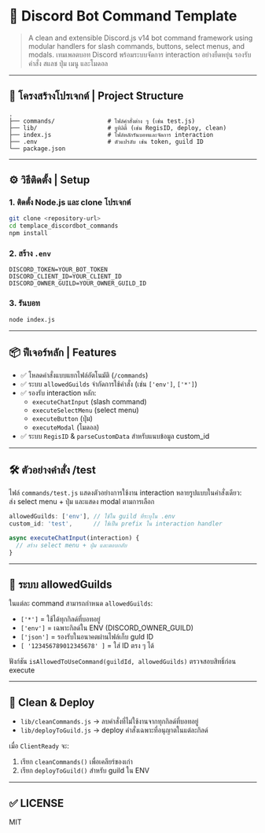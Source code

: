 # 🧪 Discord Bot Command Template

> A clean and extensible Discord.js v14 bot command framework using modular handlers for slash commands, buttons, select menus, and modals.
> เทมเพลตบอท Discord พร้อมระบบจัดการ interaction อย่างยืดหยุ่น รองรับคำสั่ง สแลช ปุ่ม เมนู และโมดอล

---

## 📁 โครงสร้างโปรเจกต์ | Project Structure

```
.
├── commands/               # ไฟล์คำสั่งต่าง ๆ (เช่น test.js)
├── lib/                    # ยูทิลิตี้ (เช่น RegisID, deploy, clean)
├── index.js                # ไฟล์หลักรันบอทและจัดการ interaction
├── .env                    # ตัวแปรลับ เช่น token, guild ID
└── package.json
```

---

## ⚙️ วิธีติดตั้ง | Setup

### 1. ติดตั้ง Node.js และ clone โปรเจกต์

```bash
git clone <repository-url>
cd templace_discordbot_commands
npm install
```

### 2. สร้าง `.env`

```env
DISCORD_TOKEN=YOUR_BOT_TOKEN
DISCORD_CLIENT_ID=YOUR_CLIENT_ID
DISCORD_OWNER_GUILD=YOUR_OWNER_GUILD_ID
```

### 3. รันบอท

```bash
node index.js
```

---

## 📦 ฟีเจอร์หลัก | Features

- ✅ โหลดคำสั่งแบบแยกไฟล์อัตโนมัติ (`/commands`)
- ✅ ระบบ `allowedGuilds` จำกัดการใช้คำสั่ง (เช่น `['env']`, `['*']`)
- ✅ รองรับ interaction หลัก:
  - `executeChatInput` (slash command)
  - `executeSelectMenu` (select menu)
  - `executeButton` (ปุ่ม)
  - `executeModal` (โมดอล)
- ✅ ระบบ `RegisID` & `parseCustomData` สำหรับแนบข้อมูล custom_id

---

## 🛠️ ตัวอย่างคำสั่ง /test

ไฟล์ `commands/test.js` แสดงตัวอย่างการใช้งาน interaction หลายรูปแบบในคำสั่งเดียว:  
ส่ง select menu + ปุ่ม และแสดง modal ตามการเลือก

```js
allowedGuilds: ['env'], // ใช้ใน guild ที่ระบุใน .env
custom_id: 'test',      // ใช้เป็น prefix ใน interaction handler

async executeChatInput(interaction) {
  // สร้าง select menu + ปุ่ม และตอบกลับ
}
```

---

## 🧠 ระบบ allowedGuilds

ในแต่ละ command สามารถกำหนด `allowedGuilds`:

- `['*']` = ใช้ได้ทุกกิลด์ที่บอทอยู่
- `['env']` = เฉพาะกิลด์ใน ENV (DISCORD_OWNER_GUILD)
- `['json']` = รองรับในอนาคตผ่านไฟล์เก็บ guld ID
- `[ '123456789012345678' ]` = ใส่ ID ตรง ๆ ได้

ฟังก์ชัน `isAllowedToUseCommand(guildId, allowedGuilds)` ตรวจสอบสิทธิ์ก่อน execute

---

## 🧹 Clean & Deploy

- `lib/cleanCommands.js` → ลบคำสั่งที่ไม่ใช้งานจากทุกกิลด์ที่บอทอยู่
- `lib/deployToGuild.js` → deploy คำสั่งเฉพาะที่อนุญาตในแต่ละกิลด์

เมื่อ `ClientReady` จะ:
1. เรียก `cleanCommands()` เพื่อเคลียร์ของเก่า
2. เรียก `deployToGuild()` สำหรับ guild ใน ENV

---

## ✅ LICENSE

MIT